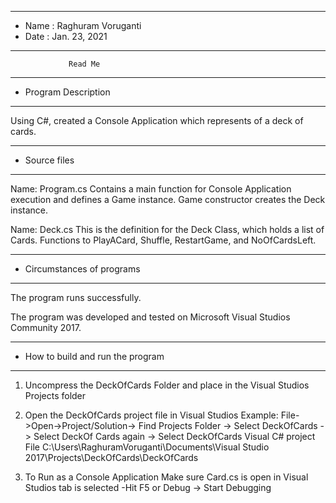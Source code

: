 *******************************************************
*  Name      :  Raghuram Voruganti                     
*  Date      :  Jan. 23, 2021
*******************************************************
                 Read Me
*******************************************************
*  Program Description
*******************************************************

Using C#, created a Console Application which represents of a deck of 
cards.

*******************************************************
*  Source files
*******************************************************

Name:  Program.cs
   Contains a main function for Console Application execution and
   defines a Game instance. Game constructor creates the Deck instance.

Name:  Deck.cs
   This is the definition for the Deck Class, which holds
   a list of Cards.
   Functions to PlayACard, Shuffle, RestartGame, and NoOfCardsLeft.

*******************************************************
*  Circumstances of programs
*******************************************************

   The program runs successfully.  
   
   The program was developed and tested on Microsoft Visual
   Studios Community 2017. 


*******************************************************
*  How to build and run the program
*******************************************************

1. Uncompress the DeckOfCards Folder and place in the 
   Visual Studios Projects folder

2. Open the DeckOfCards project file in Visual Studios
   Example: File->Open->Project/Solution-> Find Projects Folder -> Select DeckOfCards
		-> Select DeckOf Cards again ->  Select DeckOfCards Visual C# project File
   C:\Users\RaghuramVoruganti\Documents\Visual Studio 2017\Projects\DeckOfCards\DeckOfCards
   
3. To Run as a Console Application
   Make sure Card.cs is open in Visual Studios tab is selected
   	-Hit F5 or Debug -> Start Debugging
 
